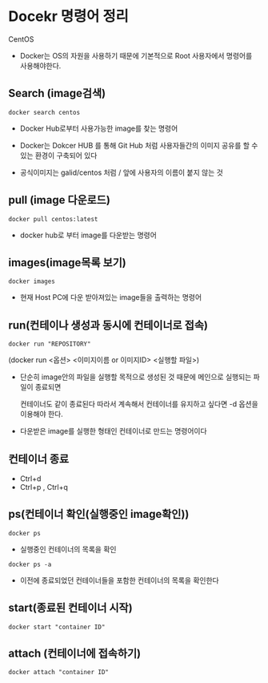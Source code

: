 # Docekr 명령어 정리

CentOS
- Docker는 OS의 자원을 사용하기 때문에 기본적으로 Root 사용자에서 명령어를 사용해야한다.

## Search (image검색)
```
docker search centos
```

- Docker Hub로부터 사용가능한 image를 찾는 명령어

- Docker는 Dokcer HUB 를 통해 Git Hub 처럼 사용자들간의 이미지 공유를 할 수 있는 환경이 구축되어 있다

- 공식이미지는 galid/centos 처럼 / 앞에 사용자의 이름이 붙지 않는 것

## pull (image 다운로드)
```
docker pull centos:latest
```

- docker hub로 부터 image를 다운받는 명령어

## images(image목록 보기)
```
docker images
```
- 현재 Host PC에 다운 받아져있는 image들을 출력하는 명령어

## run(컨테이나 생성과 동시에 컨테이너로 접속)
```
docker run "REPOSITORY"
```

(docker run <옵션> <이미지이름 or 이미지ID> <실행할 파일>)

- 단순히 image안의 파일을 실행할 목적으로 생성된 것 때문에 메인으로 실행되는 파일이 종료되면 

   컨테이너도 같이 종료된다 따라서 계속해서 컨테이너를 유지하고 싶다면 -d 옵션을 이용해야 한다.

- 다운받은 image를 실행한 형태인 컨테이너로 만드는 명령어이다

## 컨테이너 종료
- Ctrl+d
- Ctrl+p , Ctrl+q

## ps(컨테이너 확인(실행중인 image확인))
```
docker ps
```
- 실행중인 컨테이너의 목록을 확인

```
docker ps -a 
```
- 이전에 종료되었던 컨테이너들을 포함한 컨테이너의 목록을 확인한다

## start(종료된 컨테이너 시작)
```
docker start "container ID"
```

## attach (컨테이너에 접속하기)
```
docker attach "container ID"
```

